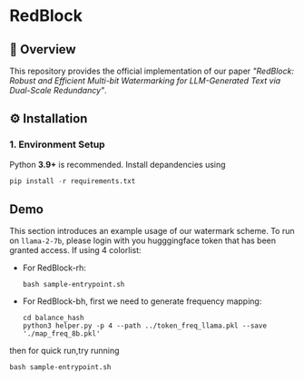 # RedBlock

## 📌 Overview

This repository provides the official implementation of our paper *"RedBlock: Robust and Efficient Multi-bit Watermarking for LLM-Generated Text via Dual-Scale Redundancy"*.  

## ⚙️ Installation

### 1. Environment Setup

Python **3.9+** is recommended. 
Install depandencies using

```python
pip install -r requirements.txt
```

## Demo

This section introduces an example usage of our watermark scheme. To run on `llama-2-7b`, please login with you hugggingface token that has been granted access. If using 4 colorlist:
- For RedBlock-rh:
  ```
  bash sample-entrypoint.sh
  ```
- For RedBlock-bh, first we need to generate frequency mapping:
  ```
  cd balance_hash
  python3 helper.py -p 4 --path ../token_freq_llama.pkl --save './map_freq_8b.pkl'
  ```
then for quick run,try running
  ```
  bash sample-entrypoint.sh
  ```





